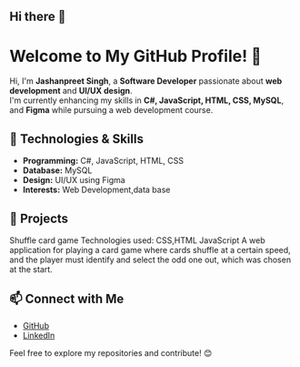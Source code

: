## Hi there 👋
# Welcome to My GitHub Profile! 👋

Hi, I'm **Jashanpreet Singh**, a **Software Developer** passionate about **web development** and **UI/UX design**.  
I'm currently enhancing my skills in **C#, JavaScript, HTML, CSS, MySQL**, and **Figma** while pursuing a web development course.

## 🔧 Technologies & Skills
- **Programming:** C#, JavaScript, HTML, CSS
- **Database:** MySQL
- **Design:** UI/UX using Figma
- **Interests:** Web Development,data base

## 🚀 Projects
Shuffle card game
Technologies used: CSS,HTML JavaScript A web application for playing a card game where cards shuffle at a certain speed, and the player must identify and select the odd one out, which was chosen at the start.


## 📫 Connect with Me
- [GitHub](https://github.com/jashanfzk)
- [LinkedIn](https://www.linkedin.com/in/jashan-gill-53bb2022b/)

Feel free to explore my repositories and contribute! 😊

